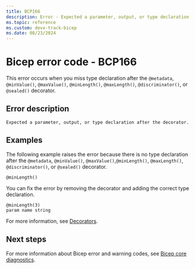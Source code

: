 ```yaml
---
title: BCP166
description: Error - Expected a parameter, output, or type declaration after the decorator.
ms.topic: reference
ms.custom: devx-track-bicep
ms.date: 08/23/2024
---
```


# Bicep error code - BCP166

This error occurs when you miss type declaration after the `@metadata`, `@minValue()`, `@maxValue()`, `@minLength()`, `@maxLength()`, `@discriminator()`, or `@sealed()` decorator.

## Error description

`Expected a parameter, output, or type declaration after the decorator.`

## Examples

The following example raises the error because there is no type declaration after the `@metadata`, `@minValue()`, `@maxValue()`,`@minLength()`, `@maxLength()`, `@discriminator()`, or `@sealed()` decorator.

```bicep
@minLength()
```

You can fix the error by removing the decorator and adding the correct type declaration.  

```bicep
@minLength(3)
param name string
```

For more information, see [Decorators](../files.md#decorators).

## Next steps

For more information about Bicep error and warning codes, see [Bicep core diagnostics](../bicep-core-diagnostics.md).